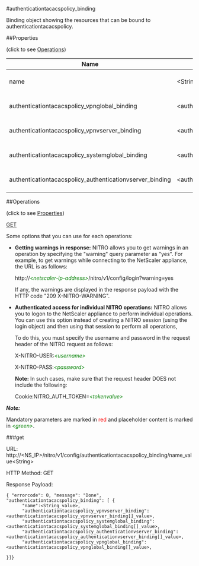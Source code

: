 #authenticationtacacspolicy_binding

Binding object showing the resources that can be bound to authenticationtacacspolicy.


##Properties 
<span>(click to see [Operations](#operations))</span>


<table><thead><tr><th>Name</th><th> Data Type</th><th> Permissions</th><th>Description</th></tr></thead><tbody><tr><td>name</td><td>&lt;String></td><td>Read-write</td><td>Name of the TACACS+ policy.&lt;br>Minimum length = 1</td><tr><tr><td>authenticationtacacspolicy_vpnglobal_binding</td><td>&lt;authenticationtacacspolicy_vpnglobal_binding[]></td><td>Read-only</td><td>vpnglobal that can be bound to authenticationtacacspolicy.</td><tr><tr><td>authenticationtacacspolicy_vpnvserver_binding</td><td>&lt;authenticationtacacspolicy_vpnvserver_binding[]></td><td>Read-only</td><td>vpnvserver that can be bound to authenticationtacacspolicy.</td><tr><tr><td>authenticationtacacspolicy_systemglobal_binding</td><td>&lt;authenticationtacacspolicy_systemglobal_binding[]></td><td>Read-only</td><td>systemglobal that can be bound to authenticationtacacspolicy.</td><tr><tr><td>authenticationtacacspolicy_authenticationvserver_binding</td><td>&lt;authenticationtacacspolicy_authenticationvserver_binding[]></td><td>Read-only</td><td>authenticationvserver that can be bound to authenticationtacacspolicy.</td><tr></tbody></table>
##Operations 
<span>(click to see [Properties](#properties))</span>


[GET](#get)


Some options that you can use for each operations:
<ul><li><p><b>Getting warnings in response:</b> NITRO allows you to get warnings in an operation by specifying the "warning" query parameter as "yes". For example, to get warnings while connecting to the NetScaler appliance, the URL is as follows:</p><p>http://<span style="color:green;font-style:italic;">&lt;netscaler-ip-address&gt;</span>/nitro/v1/config/login?warning=yes</p><p>If any, the warnings are displayed in the response payload with the HTTP code "209 X-NITRO-WARNING".</p></li><li><p><b>Authenticated access for individual NITRO operations:</b> NITRO allows you to logon to the NetScaler appliance to perform individual operations. You can use this option instead of creating a NITRO session (using the login object) and then using that session to perform all operations,</p><p>To do this, you must specify the username and password in the request header of the NITRO request as follows:</p><p>X-NITRO-USER:<span style="color:green;font-style:italic;">&lt;username&gt;</span></p><p>X-NITRO-PASS:<span style="color:green;font-style:italic;">&lt;password&gt;</span></p><p><b>Note:</b> In such cases, make sure that the request header DOES not include the following:</p><p>Cookie:NITRO_AUTH_TOKEN=<span style="color:green;font-style:italic;">&lt;tokenvalue&gt;</span></p></li></ul>



***Note:*** 
Mandatory parameters are marked in <span style="color:#FF0000;">red</span> and placeholder content is marked in <span style="color:green;font-style:italic">&lt;green&gt;</span>.

###get



URL: http://&lt;NS_IP&gt;/nitro/v1/config/authenticationtacacspolicy_binding/name_value&lt;String&gt;
HTTP Method: GET
Response Payload: ```{ "errorcode": 0, "message": "Done", "authenticationtacacspolicy_binding": [ {      "name":<String_value>,      "authenticationtacacspolicy_vpnvserver_binding":<authenticationtacacspolicy_vpnvserver_binding[]_value>,      "authenticationtacacspolicy_systemglobal_binding":<authenticationtacacspolicy_systemglobal_binding[]_value>,      "authenticationtacacspolicy_authenticationvserver_binding":<authenticationtacacspolicy_authenticationvserver_binding[]_value>,      "authenticationtacacspolicy_vpnglobal_binding":<authenticationtacacspolicy_vpnglobal_binding[]_value>,}]}```




